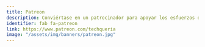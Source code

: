 ```yaml
---
title: Patreon
description: Conviértase en un patrocinador para apoyar los esfuerzos de Techqueria para crear la comunidad profesional más grande de Latinx en tecnología.
identifier: fab fa-patreon
link: https://www.patreon.com/techqueria
image: "/assets/img/banners/patreon.jpg"
---
```


